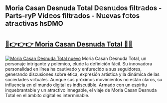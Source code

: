 ## Moria Casan Desnuda Total D𝚎sn𝚞dos filtr𝚊dos - Parts-ryP Vid𝚎os filtr𝚊dos - N𝚞evas f𝚘tos atr𝚊ctivas hsDMO

# <h2><a href="http://mb0ufs.tromn.icu/?c=Moria+Casan+Desnuda+Total">🔗👉👉👉 Moria Casan Desnuda Total 🔗🔗</a></h2>

[![Moria Casan Desnuda Total nuevo](https://i.imgur.com/pEAQMta.gif)](http://mb0ufs.tromn.icu/?c=Moria+Casan+Desnuda+Total)
Moria Casan Desnuda Total, un personaje intrigante y polémico, elude la definición fácil. Su innovadora personalidad en línea ha cautivado y enfurecido a sus seguidores, generando discusiones sobre ética, expresión artística y la dinámica de las sociedades virtuales. Aunque sus próximos movimientos no están claros, su influencia en el mundo digital es indiscutible. Armado con un espíritu inquebrantable y un atractivo innegable, el viaje de Moria Casan Desnuda Total en el ámbito digital es interminable.
